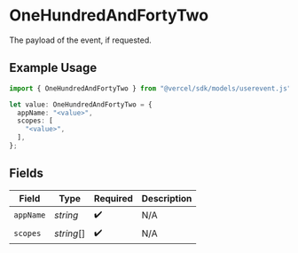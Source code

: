 # OneHundredAndFortyTwo

The payload of the event, if requested.

## Example Usage

```typescript
import { OneHundredAndFortyTwo } from "@vercel/sdk/models/userevent.js";

let value: OneHundredAndFortyTwo = {
  appName: "<value>",
  scopes: [
    "<value>",
  ],
};
```

## Fields

| Field              | Type               | Required           | Description        |
| ------------------ | ------------------ | ------------------ | ------------------ |
| `appName`          | *string*           | :heavy_check_mark: | N/A                |
| `scopes`           | *string*[]         | :heavy_check_mark: | N/A                |